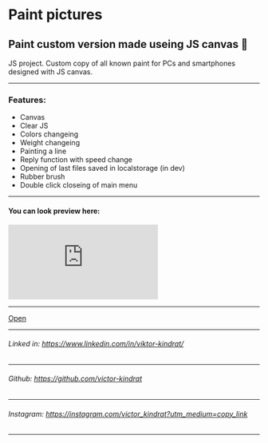 # Paint pictures
Paint custom version made useing JS canvas 🎨
---

JS project. Сustom copy of all known paint for PCs and smartphones designed with JS canvas.

---
### Features: 
- Canvas
- Clear JS
- Colors changeing
- Weight changeing
- Painting a line
- Reply function with speed change
- Opening of last files saved in localstorage (in dev)
- Rubber brush
- Double click closeing of main menu
---

#### You can look preview here:

![preview](https://files.fm/thumb_show.php?i=2h2q6zd9x "preview")

---
[Open](https://paintpictures.netlify.app/)

    
---

###### Linked in: https://www.linkedin.com/in/viktor-kindrat/
---
###### Github: https://github.com/victor-kindrat
---
###### Instagram: https://instagram.com/victor_kindrat?utm_medium=copy_link
---
